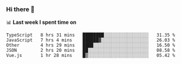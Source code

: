 ### Hi there 👋

<!--
**DBvc/DBvc** is a ✨ _special_ ✨ repository because its `README.md` (this file) appears on your GitHub profile.

Here are some ideas to get you started:

- 🔭 I’m currently working on ...
- 🌱 I’m currently learning ...
- 👯 I’m looking to collaborate on ...
- 🤔 I’m looking for help with ...
- 💬 Ask me about ...
- 📫 How to reach me: ...
- 😄 Pronouns: ...
- ⚡ Fun fact: ...
-->

📊 **Last week I spent time on**
<!--START_SECTION:waka-->
```text
TypeScript   8 hrs 31 mins   ████████░░░░░░░░░░░░░░░░░   31.35 % 
JavaScript   7 hrs 4 mins    ██████▓░░░░░░░░░░░░░░░░░░   26.03 % 
Other        4 hrs 29 mins   ████░░░░░░░░░░░░░░░░░░░░░   16.50 % 
JSON         2 hrs 20 mins   ██░░░░░░░░░░░░░░░░░░░░░░░   08.58 % 
Vue.js       1 hr 28 mins    █▒░░░░░░░░░░░░░░░░░░░░░░░   05.42 % 
```
<!--END_SECTION:waka-->
